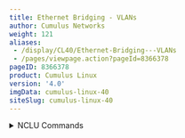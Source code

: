 ```yaml
---
title: Ethernet Bridging - VLANs
author: Cumulus Networks
weight: 121
aliases:
 - /display/CL40/Ethernet-Bridging---VLANs
 - /pages/viewpage.action?pageId=8366378
pageID: 8366378
product: Cumulus Linux
version: '4.0'
imgData: cumulus-linux-40
siteSlug: cumulus-linux-40
---
```

<details>

Ethernet bridges enable hosts to communicate through layer 2 by
connecting all of the physical and logical interfaces in the system into
a single layer 2 domain. The bridge is a logical interface with a MAC
address and an
[MTU](Switch-Port-Attributes.html#src-8366750_SwitchPortAttributes-mtu)
(maximum transmission unit). The bridge MTU is the minimum MTU among all
its members. By default, the [bridge's MAC
address](https://support.cumulusnetworks.com/hc/en-us/articles/360005695794)
is the MAC address of the first port in the `bridge-ports` list. The
bridge can also be assigned an IP address, as discussed
[below](#src-8366378_EthernetBridging-VLANs-svi).

{{%notice note%}}

Bridge members can be individual physical interfaces, bonds, or logical
interfaces that traverse an 802.1Q VLAN trunk.

{{%/notice%}}

{{% imgOld 0 %}}

{{%notice tip%}}

Cumulus Networks recommends using *[VLAN-aware
mode](/version/cumulus-linux-40/Layer-2/Ethernet-Bridging---VLANs/VLAN-aware-Bridge-Mode)*
bridges instead of *traditional mode* bridges. The bridge driver in
Cumulus Linux is capable of VLAN filtering, which allows for
configurations that are similar to incumbent network devices. For a
comparison of traditional and VLAN-aware modes, read [this knowledge
base
article](https://support.cumulusnetworks.com/hc/en-us/articles/204909397).

{{%/notice%}}

{{%notice note%}}

**Notes**

  - Cumulus Linux does not put all ports into a bridge by default.

  - You can configure both VLAN-aware and traditional mode bridges on
    the same network in Cumulus Linux; however you cannot have more than
    one VLAN-aware bridge on a given switch.

{{%/notice%}}

## <span>Create a VLAN-aware Bridge</span>

To create a VLAN-aware bridge, see [VLAN-aware Bridge
Mode](/version/cumulus-linux-40/Layer-2/Ethernet-Bridging---VLANs/VLAN-aware-Bridge-Mode).

## <span>Create a Traditional Mode Bridge</span>

To create a traditional mode bridge, see [Traditional Bridge
Mode](/version/cumulus-linux-40/Layer-2/Ethernet-Bridging---VLANs/Traditional-Bridge-Mode).

## <span>Bridge MAC Addresses</span>

The MAC address for a frame is learned when the frame enters the bridge
through an interface. The MAC address is recorded in the bridge table
and the bridge forwards the frame to its intended destination by looking
up the destination MAC address. The MAC entry is then maintained for a
period of time defined by the `bridge-ageing` configuration option. If
the frame is seen with the same source MAC address before the MAC entry
age is exceeded, the MAC entry age is refreshed; if the MAC entry age is
exceeded, the MAC address is deleted from the bridge table.

The following example output shows a MAC address table for the bridge:

    cumulus@switch:~$ net show bridge macs 
    VLAN      Master    Interface    MAC                  TunnelDest  State      Flags    LastSeen
    --------  --------  -----------  -----------------  ------------  ---------  -------  -----------------
    untagged  bridge    swp1         44:38:39:00:00:03                                    00:00:15
    untagged  bridge    swp1         44:38:39:00:00:04                permanent           20 days, 01:14:03

<span id="src-8366378_EthernetBridging-VLANs-mac_ageing"></span>By
default, Cumulus Linux stores MAC addresses in the Ethernet switching
table for 1800 seconds (30 minutes). To change the amount of time MAC
addresses are stored in the table, configure *bridge ageing*.

{{%notice note%}}

The bridge ageing option is in the [NCLU
blacklist](Network-Command-Line-Utility---NCLU.html#src-8366301_NetworkCommandLineUtility-NCLU-conf).
If you want to change this setting, you need to first remove the
`bridge-ageing` keyword from the `ifupdown_blacklist` section of the
`/etc/netd.conf` file, then [restart the `netd`
service](Network-Command-Line-Utility---NCLU.html#src-8366301_NetworkCommandLineUtility-NCLU-restart).

{{%/notice%}}

To configure bridge ageing:

<summary>NCLU Commands </summary>

Run the `net add bridge bridge ageing` command. The following example
commands set MAC address ageing to 600 seconds:

    cumulus@switch:~$ net add bridge bridge ageing 600
    cumulus@switch:~$ net pending
    cumulus@switch:~$ net commit

<summary>Linux Commands </summary>

Edit the `/etc/network/interfaces` file and add `bridge-ageing` to the
bridge stanza. The following example sets MAC address ageing to 600
seconds.

    cumulus@switch:~$ sudo nano /etc/network/interfaces 
    ...
    auto bridge
    iface bridge
        bridge-ageing 600
    ...

Run the `ifreload -a` command to load the new configuration:

    cumulus@switch:~$ ifreload -a

## <span id="src-8366378_EthernetBridging-VLANs-svi" class="confluence-anchor-link"></span><span>Configure an SVI (Switch VLAN Interface)</span>

Bridges can be included as part of a <span style="color: #333333;">
routing topology after </span> <span style="color: #333333;"> being
assigned an </span> <span style="color: #333333;"> IP address. This
enables hosts within the bridge to communicate with other hosts outside
of the bridge through a </span> *switch VLAN interface*
<span style="color: #333333;"> (SVI), which provides layer 3 routing.
The IP address of the bridge is typically from the same subnet as the
member hosts of the bridge. </span>

{{%notice note%}}

When you add an interface to a bridge, it ceases to function as a router
interface and the IP address on the interface becomes unreachable.

{{%/notice%}}

To configure the SVI:

<summary>NCLU Commands </summary>

Run the `net add bridge` and `net add vlan` commands. The following
example commands configure an SVI using swp1 and swp2, and VLAN ID 10.

    cumulus@switch:~$ net add bridge bridge ports swp1-2
    cumulus@switch:~$ net add vlan 10 ip address 10.100.100.1/24
    cumulus@switch:~$ net pending
    cumulus@switch:~$ net commit

<summary>Linux Commands </summary>

Edit the `/etc/network/interfaces` file to add the interfaces and VLAN
ID you want to use. The following configures an SVI using swp1 and swp2,
and VLAN ID 10. The `bridge-vlan-aware` parameter associates the SVI
with the VLAN-aware bridge.

    cumulus@switch:~$ sudo nano /etc/network/interfaces
     
    ...
    auto bridge
    iface bridge
        bridge-ports swp1 swp2
        bridge-vids 10
        bridge-vlan-aware yes
     
    auto bridge.10
    iface bridge.10
        address 10.100.100.1/24
     
    ...

Run the `ifreload -a` command to load the new configuration:

    cumulus@switch:~$ ifreload -a

When you configure a switch initially, all southbound bridge ports might
be down; therefore, by default, the SVI is also down. You can force the
SVI to always be up by disabling interface state tracking, which leaves
the SVI in the UP state always, even if all member ports are down. Other
implementations describe this feature as *no autostate*. This is
beneficial if you want to perform connectivity testing.

To keep the SVI perpetually UP, create a dummy interface, then make the
dummy interface a member of the bridge.

<summary>Example Configuration </summary>

Consider the following configuration, without a dummy interface in the
bridge:

    cumulus@switch:~$ sudo cat /etc/network/interfaces
    ...
     
    auto bridge
    iface bridge
        bridge-vlan-aware yes
        bridge-ports swp3
        bridge-vids 100
        bridge-pvid 1
     
    ...

With this configuration, when swp3 is down, the SVI is also down:

    cumulus@switch:~$ ip link show swp3
    5: swp3: <BROADCAST,MULTICAST> mtu 1500 qdisc pfifo_fast master bridge state DOWN mode DEFAULT group default qlen 1000
        link/ether 2c:60:0c:66:b1:7f brd ff:ff:ff:ff:ff:ff
    cumulus@switch:~$ ip link show bridge
    35: bridge: <NO-CARRIER,BROADCAST,MULTICAST,UP> mtu 1500 qdisc noqueue state DOWN mode DEFAULT group default
        link/ether 2c:60:0c:66:b1:7f brd ff:ff:ff:ff:ff:ff

Now add the dummy interface to your network configuration:

1.  Edit the `/etc/network/interfaces` file and add the dummy interface
    stanza before the bridge stanza:
    
        cumulus@switch:~$ sudo nano /etc/network/interfaces
        ...
         
        auto dummy
        iface dummy
            link-type dummy
         
        auto bridge
        iface bridge
        ...

2.  Add the dummy interface to the `bridge-ports` line in the bridge
    configuration:
    
        auto bridge
        iface bridge
            bridge-vlan-aware yes
            bridge-ports swp3 dummy
            bridge-vids 100
            bridge-pvid 1

3.  Save and exit the file, then reload the configuration:
    
        cumulus@switch:~$ sudo ifreload -a

Now, even when swp3 is down, both the dummy interface and the bridge
remain up:

    cumulus@switch:~$ ip link show swp3
    5: swp3: <BROADCAST,MULTICAST> mtu 1500 qdisc pfifo_fast master bridge state DOWN mode DEFAULT group default qlen 1000
        link/ether 2c:60:0c:66:b1:7f brd ff:ff:ff:ff:ff:ff
    cumulus@switch:~$ ip link show dummy
    37: dummy: <BROADCAST,NOARP,UP,LOWER_UP> mtu 1500 qdisc noqueue master bridge state UNKNOWN mode DEFAULT group default
        link/ether 66:dc:92:d4:f3:68 brd ff:ff:ff:ff:ff:ff
    cumulus@switch:~$ ip link show bridge
    35: bridge: <BROADCAST,MULTICAST,UP,LOWER_UP> mtu 1500 qdisc noqueue state UP mode DEFAULT group default
        link/ether 2c:60:0c:66:b1:7f brd ff:ff:ff:ff:ff:ff

## <span>IPv6 Link-local Address Generation</span>

By default, Cumulus Linux automatically generates IPv6 [link-local
addresses](https://en.wikipedia.org/wiki/Link-local_address) on VLAN
interfaces. If you want to use a different mechanism to assign
link-local addresses, you can disable this feature. You can disable
link-local automatic address generation for both regular IPv6 addresses
and address-virtual (macvlan) addresses.

To disable automatic address generation for a regular IPv6 address on a
VLAN:

<summary>NCLU Commands </summary>

Run the `net add vlan <vlan> ipv6-addrgen off` command. The following
example command disables automatic address generation for a regular IPv6
address on a VLAN 100.

    cumulus@switch:~$ net add vlan 100 ipv6-addrgen off
    cumulus@switch:~$ net pending
    cumulus@switch:~$ net commit

<summary>Linux Commands </summary>

Edit the `/etc/network/interfaces` file and add the line `ipv6-addrgen
off` to the VLAN stanza. The following example disables automatic
address generation for a regular IPv6 address on VLAN 100.

    cumulus@switch:~$ sudo nano /etc/network/interfaces
    ...
    auto vlan100
    iface vlan 100
        ipv6-addrgen off
        vlan-id 100
        vlan-raw-device bridge
    ...

Run the `ifreload -a` command to load the new configuration:

    cumulus@switch:~$ ifreload -a

To re-enable automatic link-local address generation for a VLAN:

<summary>NCLU Commands </summary>

Run the `net del vlan <vlan> ipv6-addrgen off` command. The following
example command re-enables automatic address generation for a regular
IPv6 address on VLAN 100.

    cumulus@switch:~$ net del vlan 100 ipv6-addrgen off
    cumulus@switch:~$ net pending
    cumulus@switch:~$ net commit

<summary>Linux Commands </summary>

1.  Edit the `/etc/network/interfaces` file and **remove** the line
    `ipv6-addrgen off` from the VLAN stanza. The following example
    re-enables automatic address generation for a regular IPv6 address
    on a VLAN 100.

2.  Run the `ifreload -a` command to load the new configuration:
    
        cumulus@switch:~$ ifreload -a

## <span id="src-8366378_EthernetBridging-VLANs-fdb" class="confluence-anchor-link"></span><span>bridge fdb Command Output</span>

The `bridge fdb` command in Linux interacts with the forwarding database
table (FDB), which the bridge uses to store the MAC addresses it learns
and the ports on which it learns those MAC addresses. The `bridge fdb
show` command output contains some specific keywords:

<table>
<colgroup>
<col style="width: 50%" />
<col style="width: 50%" />
</colgroup>
<thead>
<tr class="header">
<th><p>Keyword</p></th>
<th><p>Description</p></th>
</tr>
</thead>
<tbody>
<tr class="odd">
<td><p><strong>self</strong></p></td>
<td><p>The Linux kernel FDB entry flag that indicates the FDB entry belongs to the FDB on the device referenced by the device.<br />
For example, this FDB entry belongs to the VXLAN device vx-1000:<br />
<code>00:02:00:00:00:08 dev vx-1000 dst 27.0.0.10 self</code></p></td>
</tr>
<tr class="even">
<td><p><strong>master</strong></p></td>
<td><p>The Linux kernel FDB entry flag that indicates the FDB entry belongs to the FDB on the device's master and the FDB entry is pointing to a master's port.<br />
For example, this FDB entry is from the master device named <em>bridge</em> and is pointing to the VXLAN bridge port vx-1001:<br />
<code>02:02:00:00:00:08 dev vx-1001 vlan 1001 master bridge</code></p></td>
</tr>
<tr class="odd">
<td><p><strong>offload</strong></p></td>
<td><p>The Linux kernel FDB entry flag that indicates the FDB entry is managed (or offloaded) by an external control plane, such as the BGP control plane for EVPN.</p></td>
</tr>
</tbody>
</table>

The following example shows the `bridge fdb show` command output:

    cumulus@switch:~$ bridge fdb show | grep 02:02:00:00:00:08
    02:02:00:00:00:08 dev vx-1001 vlan 1001 offload master bridge 
    02:02:00:00:00:08 dev vx-1001 dst 27.0.0.10 self offload

{{%notice note%}}

  - *02:02:00:00:00:08* is the MAC address learned with BGP EVPN.

  - The first FDB entry points to a Linux bridge entry that points to
    the VXLAN device *vx-1001*.

  - The second FDB entry points to the same entry on the VXLAN device
    and includes additional remote destination information.

  - The VXLAN FDB augments the bridge FDB with additional remote
    destination information.

  - All FDB entries that point to a VXLAN port appear as two entries.
    The second entry augments the remote destination information.

{{%/notice%}}

## <span>Caveats and Errata</span>

  - A bridge cannot contain multiple subinterfaces of the **same** port.
    Attempting this configuration results in an error.

  - In environments where both VLAN-aware and traditional bridges are
    used, if a traditional bridge has a subinterface of a bond that is a
    normal interface in a VLAN-aware bridge, the bridge is flapped when
    the traditional bridge's bond subinterface is brought down.

  - You cannot enslave a VLAN raw device to a different master interface
    (you cannot edit the `vlan-raw-device` setting in the
    `/etc/network/interfaces` file). You need to delete the VLAN and
    recreate it.

  - On a Mellanox switch, Cumulus Linux supports up to 2000 VLANs. This
    includes the internal interfaces, bridge interfaces, logical
    interfaces, and so on.

  - In Cumulus Linux, MAC learning is enabled by default on traditional
    or VLAN-aware bridge interfaces. Cumulus Networks recommends you do
    not disable MAC learning unless you are using EVPN. See [Ethernet
    Virtual Private Network -
    EVPN](Ethernet-Virtual-Private-Network---EVPN.html#src-8366455_EthernetVirtualPrivateNetwork-EVPN-DisableDataPlaneMACLearningoverVXLANTunnels).

## <span>Related Information</span>

  - [Linux Foundation -
    VLANs](http://www.linuxfoundation.org/collaborate/workgroups/networking/vlan)

  - [Linux Journal - Linux as an Ethernet
    Bridge](http://www.linuxjournal.com/article/8172)

  - [Comparing Traditional Bridge Mode to VLAN-aware Bridge
    Mode](https://support.cumulusnetworks.com/hc/en-us/articles/204909397)

<article id="html-search-results" class="ht-content" style="display: none;">

</article>

<footer id="ht-footer">

</footer>

</details>
